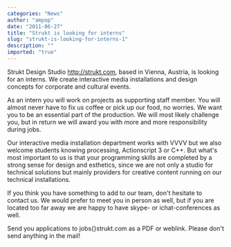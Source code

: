 ```yaml
---
categories: "News"
author: "ampop"
date: "2011-06-27"
title: "Strukt is looking for interns"
slug: "strukt-is-looking-for-interns-1"
description: ""
imported: "true"
---
```



Strukt Design Studio <http://strukt.com>, based in Vienna, Austria, is looking for an interns. We create interactive media installations and design concepts for corporate and cultural events.

As an intern you will work on projects as supporting staff member. You will almost never have to fix us coffee or pick up our food, no worries. We want you to be an essential part of the production. We will most likely challenge you, but in return we will award you with more and more responsibility during jobs.

Our interactive media installation department works with VVVV but we also welcome students knowing processing, Actionscript 3 or C++. But what's most important to us is that your programming skills are completed by a strong sense for design and esthetics, since we are not only a studio for technical solutions but mainly providers for creative content running on our technical installations.

If you think you have something to add to our team, don't hesitate to contact us. We would prefer to meet you in person as well, but if you are located too far away we are happy to have skype- or ichat-conferences as well.

Send you applications to jobs{}strukt.com as a PDF or weblink. Please don't send anything in the mail!